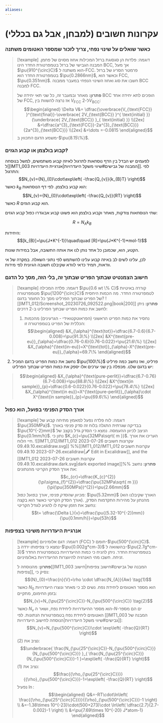 ```yaml
---
aliases:
---
```


# עקרונות חשובים (למבחן, אבל גם בכללי)


### כאשר שואלים על שינוי נפחי, צריך לזכור שמספר האטומים משתנה

>[!example] דוגמה: 
 >פלדות הן סגסוגת ברזל המכילות אחוז מסוים של פחמן. המבנה הגבישי של ברזל בטמפרטורת החדר הינו BCC, אך מעל $\pu{910^{\circ}C}$ הוא משתנה ל-FCC.
 >פרמטר הסריג של ברזל בטמפרטורת החדר הוא $\pu{0.2866nm}$, וכאשר הוא FCC, $\pu{0.351nm}$.
 >חשבו את סוג ואחוז השינוי הנפחי במעבר ממבנה BCC למבנה FCC.
 >
> **פתרון:**
> מאחר ובמעבר זה, כל שני תאי יחידה של BCC הופכים לתא יחידה אחד של FCC, אז נרצה להשוות בין $V_{\text{FCC}}$ ל-$2V_{\text{BCC}}$:
> $$\begin{aligned}
\Delta V&= \dfrac{\overbrace{V_{\text{FCC}} }^{\text{final}}-\overbrace{ 2V_{\text{BCC}} }^{ \text{initial} }}{\underbrace{ 2V_{\text{BCC}} }_{ \text{initial} }} \\[2ex]
&=\dfrac{a^{3}_{\text{FCC}}-2a^{3}_{\text{BCC}}}{2a^{3}_{\text{BCC}}} \\[2ex]
&=\dots =-0.0815
\end{aligned}$$
>משמע הדגם *התכווץ* ב-$\pu{8.15\%}$.


### קבוע בולצמן או קבוע הגזים?

לפעמים יש הבדל בין הדף נוסחאות לתרגול לאיזה קבוע משתמשים, למשל בנוסחה ל[[IMT1_003 המבנה של גבישים#שיווי משקל היעדרויות|אנרגיית היעדרויות]].
לפי התרגול:
$$N_{v}={N}_{0}\cdot\exp\left( -\frac{Q_{v}}{k_{B}T} \right)$$
כאשר $k_{B}$ הוא קבוע בולצמן.
לפי דף הנוסחאות:
$$N_{v}={N}_{0}\cdot\exp\left( -\frac{Q_{v}}{RT} \right)$$
כאשר $R$ הוא קבוע הגזים.

שתי הנוסחאות צודקות, מאחר וקבוע בולצמן הוא פשוט קבוע אבוגדרו כפול קבוע הגזים:

$$R=N_{A}k_{B}$$

היחידות:
$$[k_{B}]=\pu{J*K^{-1}}\quad\quad [R]=\pu{J*K^{-1}*mol-1}$$

הקטע, הוא, שכמובן כל אחד נותן לנו את אותה התשובה, אבל במידות שונות.

לכן, עלינו לשים לב באיזה קבוע עלינו להשתמש לפי נתוני השאלה. במקרה של אי וודאות, תמיד כדאי לוודא שקיבלנו תשובה הגיונית לפי מידות.

### חישוב הצמנטיט שבתוך הפריט שבתוך זה, בלי הזה, מסך כל הדגם

>[!example] דוגמה: 
 >פלדה המכילה $\pu{0.6 wt \% C}$ קוררה באיטיות מטמפרטורה $\pu{1200^{\circ}C}$ לטמפרטורה החדר.
 >מה הכמות היחסית של הפריט שבתוך הפרליט מסך כל החומר בדגם?
>![[IMT1_012/Screenshot_20230726_092522.png|book|200]]
>**פתרון:**
>ניתן לחשב את כמות הפריט שבתוך הפרליט ב-2 דרכים:
>1. נחסיר את כמות הפריט הראשוני (הפראוטקטואידי - הגרעינים) מהכמות הכללית של הפריט בטמפרטורה זו:
>	$$\begin{aligned}
&X_{\alpha}^{\text{tot}}=\dfrac{6.7-0.6}{6.7-0.008}=\pu{91.3\%} \\[2ex]
&X^{\text{pre-eu}}_{\alpha}=\dfrac{0.76-0.6}{0.76-0.022}=\pu{21.6\%} \\[2ex]
&X_{\alpha}^{\text{in-eu}}=X^{\text{tot}}_{\alpha}-X^{\text{pre-eu}}_{\alpha}=69.7\%
\end{aligned}$$
2. נחשב  את כמות הפריט בדגם המכיל $\pu{100\%}$ פרליט, ואז נחשב כמה פרליט יש בדגם שלנו. מכפלה בין שני ערכים אלו יספק את כמות הפריט שבתוך הפרליט:
>	$$\begin{aligned}
&X_{\alpha}^{\text{pure-perlit}}=\dfrac{6.7-0.76}{6.7-0.008}=\pu{88.8\%} \\[2ex]
&X^{\text{in sample}}_{p}=\dfrac{0.6-0.022}{0.76-0.022}=\pu{78.4\%} \\[2ex]
&X_{\alpha}^{\text{in eu}}=X^{\text{pure-perlit}}_{\alpha}\cdot X^{\text{in sample}}_{p}=\pu{69.6\%}
\end{aligned}$$

###  אורך הסדק הפנימי בפועל, הוא כפול
>[!example] דוגמה: 
 >לוח פלדה נפעל למאמץ מתיחה קבוע של $\pu{350MPa}$. בבדיקה שגרתית התגלה בלוח זה סדק פנימי באורך $\pu{10^{-2}mm}$ הניצב לכיוון ההעמסה. נמצא כי הסדק גדל בקצב של $\pu{0.1mm/h}$. נתון כי $K_{c}=\pu{32MPa\sqrt{ m }}$. העריכו את אורך חיי הלוח.
 >![[IMT1_012/IMT1_012 עקרונות חשובים 2023-07-26 09.49.10.excalidraw.svg]]
>%%[[IMT1_012/IMT1_012 עקרונות חשובים 2023-07-26 09.49.10.excalidraw|🖋 Edit in Excalidraw]], and the [[IMT1_012 עקרונות חשובים 2023-07-26 09.49.10.excalidraw.dark.svg|dark exported image]]%%
 >**פתרון:**
 >נחשב את אורך הסדק הקריטי מהנתונים:
 >$$c_{cr}=\dfrac{K_{c}^{2}}{\pi\sigma_{f}^{2}}=\dfrac{\pu{32MPa\sqrt{ m }}}{\pi(\pu{350MPa})^{2}}=\pu{2.66mm}$$
 >*מכיוון שהסדק פנימי, אורך בפועל כפול:* $\pu{5.32mm}$ (האורך שקיבלנו הוא אורך הסדק הקריטי כאשר הוא בקצה).
 >מהנתון על מהירות התקדמות הסדק, נחשב את הזמן שיקח לו להגיע לגודל הקריטי:
 >$$t= \dfrac{\Delta L}{v}=\dfrac{\pu{(5.32-10^{-2})mm}}{\pu{0.1mm/h}}=\pu{53h}$$

### אנרגיית היעדרויות משינוי בצפיפות
>[!example] דוגמה: 
 >דגם אלומיניום (FCC) חומם ל-$\pu{500^{\circ}C}$. נמצא כי צפיפותו ירדה ב-$\pu{0.002g*cm-3}$ בהשוואה ל-$\pu{2.7g*cm-3}$ בטמפרטורת החדר. ניתן להניח כי כמות ההיעדרויות בטמפרטורת החדר זניחה.
 >חשבו מהי האנרגיה להיווצרות ההיעדרויות באלומיניום.
 >
 >**פתרון:**
 >מהנוסחה ל[[IMT1_003 המבנה של גבישים#חישוב צפיפות|חישוב צפיפות]], נסיק כי:
 >$${N}_{0}=\frac{n}{V}=\rho \cdot \dfrac{N_{A}}{Aw} \tag{1}$$
 >כאשר ${N}_{0}$ הוא מספר האטומים ליחידת נפח. נשים לב כי מאחר ונוצרו היעדרויות בזמן החימום, מתקיים:
 >$$N_{v}=N_{\pu{25^{\circ}C}}-N_{\pu{500^{\circ}C}} \tag{2}$$
 >כאשר $N_{v}$ הוא מספר ההיעדרויות ליחידת נפח, ושאר ה-$N$-ים הם מספר האטומים ליחידת נפח בטמפרטורות הנתונות.
 >לפי [[IMT1_003 המבנה של גבישים#שיווי משקל היעדרויות|הנוסחה לחישוב היעדרויות]]:
 >$$N_{v}=N_{\pu{500^{\circ}C}}\cdot \exp\left( -\frac{Q}{RT} \right)$$
 >נציב את $(2)$:
 >$$\underbrace{ \frac{N_{\pu{25^{\circ}C}}-N_{\pu{500^{\circ}C}}}{N_{\pu{500^{\circ}C}}} }_{ \frac{N_{\pu{25^{\circ}C}}}{N_{\pu{500^{\circ}C}}}-1 }=\exp\left( -\frac{Q}{RT} \right)$$
 >נציב את $(1)$:
 >$$\frac{{\rho_{\pu{25^{\circ}C}}}}{{\rho}_{\pu{500^{\circ}C}}}-1=\exp\left( -\frac{Q}{RT} \right)$$
 >נפעיל $\ln$:
 >$$\begin{aligned}
Q&=-RT\cdot\ln\left( \frac{{\rho_{\pu{25^{\circ}C}}}}{{\rho}_{\pu{500^{\circ}C}}}-1 \right) \\
&=-1.38\times 10^{-23}\cdot(500+273)\cdot \ln\left( \dfrac{2.7}{2.7-0.002}-1 \right) \\
&=\pu{7.69\times 10^{-20} J*atom-1}
\end{aligned}$$
